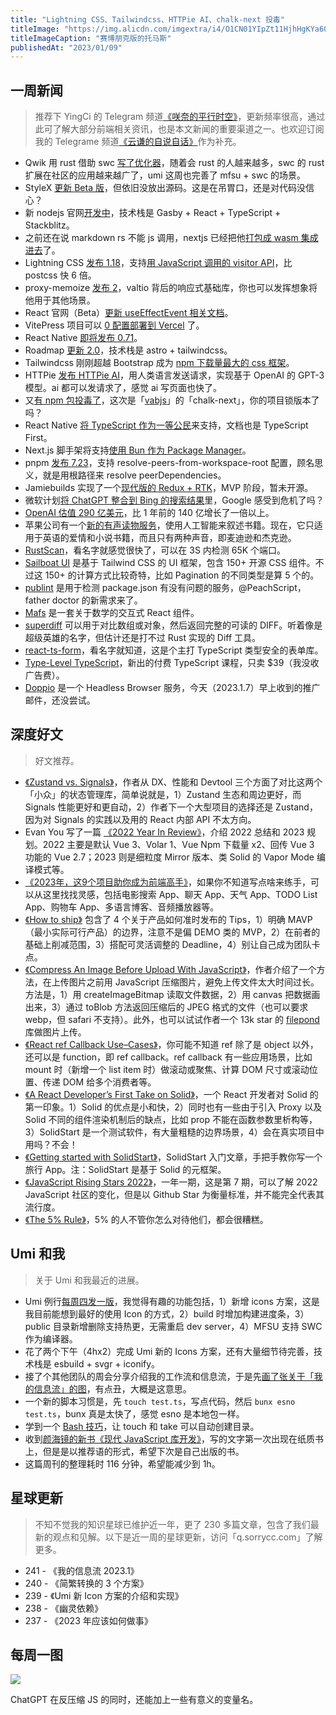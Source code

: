 ```yaml
---
title: "Lightning CSS、Tailwindcss、HTTPie AI、chalk-next 投毒"
titleImage: "https://img.alicdn.com/imgextra/i4/O1CN01YIpZt11HjhHgKYa6O_!!6000000000794-2-tps-1536-1024.png_1200x1200.jpg"
titleImageCaption: "赛博朋克版的托马斯"
publishedAt: "2023/01/09"
---
```


## 一周新闻
> 推荐下 YingCi 的 Telegram 频道[《咲奈的平行时空》](https://t.me/SakinaSpace)，更新频率很高，通过此可了解大部分前端相关资讯，也是本文新闻的重要渠道之一。也欢迎订阅我的 Telegrame 频道[《云谦的自说自话》](https://t.me/yqtalk)作为补充。

- Qwik 用 rust 借助 swc [写了优化器](https://github.com/BuilderIO/qwik/pull/2545)，随着会 rust 的人越来越多，swc 的 rust 扩展在社区的应用越来越广了，umi 这周也完善了 mfsu + swc 的场景。
- StyleX [更新 Beta 版](https://stylex-docusaurus-nmn.vercel.app/)，但依旧没放出源码。这是在吊胃口，还是对代码没信心？
- 新 nodejs 官网[开发中](https://github.com/nodejs/nodejs.dev)，技术栈是 Gasby + React + TypeScript + Stackblitz。
- 之前还在说 markdown rs 不能 js 调用，nextjs 已经把他[打包成 wasm 集成进去](https://nextjs.org/docs/advanced-features/using-mdx#using-rust-based-mdx-compiler-experimental)了。
- Lightning CSS [发布 1.18](https://github.com/parcel-bundler/lightningcss/releases/tag/v1.18.0)，支持[用 JavaScript 调用的 visitor API](https://lightningcss.dev/transforms.html)，比 postcss 快 6 倍。
- proxy-memoize [发布 2](https://github.com/dai-shi/proxy-memoize/blob/main/CHANGELOG.md#200---2023-01-05)，valtio 背后的响应式基础库，你也可以发挥想象将他用于其他场景。
- React 官网（Beta）[更新 useEffectEvent 相关文档](https://beta.reactjs.org/learn/separating-events-from-effects#declaring-an-effect-event)。
- VitePress 项目可以 [0 配置部署到 Vercel](https://vercel.com/changelog/vitepress-projects-can-now-be-deployed-with-zero-configuration) 了。
- React Native [即将发布 0.71](https://github.com/facebook/react-native/releases/tag/v0.71.0-rc.5)。
- Roadmap [更新 2.0](https://roadmap.sh/)，技术栈是 astro + tailwindcss。
- Tailwindcss 刚刚超越 Bootstrap 成为 [npm 下载量最大的 css 框架](https://npmtrends.com/bootstrap-vs-tailwindcss)。
- HTTPie [发布 HTTPie AI](https://httpie.io/blog/ai)，用人类语言发送请求，实现基于 OpenAI 的 GPT-3 模型。ai 都可以发请求了，感觉 ai 写页面也快了。
- 又[有 npm 包投毒了](https://twitter.com/ewind1994/status/1610868861976604673)，这次是「[vabjs](https://www.npmjs.com/~vabjs)」的「chalk-next」，你的项目锁版本了吗？
- React Native [将 TypeScript 作为一等公民](https://reactnative.dev/blog/2023/01/03/typescript-first)来支持，文档也是 TypeScript First。
- Next.js 脚手架将支持[使用 Bun 作为 Package Manager]()。
- pnpm [发布 7.23](https://github.com/pnpm/pnpm/releases/tag/v7.23.0)，支持 resolve-peers-from-workspace-root 配置，顾名思义，就是用根路径来 resolve peerDependencies。
- Jamiebuilds 实现了一个[现代版的 Redux + RTK](https://twitter.com/buildsghost/status/1590924907546021888)，MVP 阶段，暂未开源。
- 微软计划[将 ChatGPT 整合到 Bing 的搜索结果](https://www.theinformation.com/articles/microsoft-and-openai-working-on-chatgpt-powered-bing-in-challenge-to-google)里，Google 感受到危机了吗？
- [OpenAI 估值 290 亿美元](https://www.wsj.com/articles/chatgpt-creator-openai-is-in-talks-for-tender-offer-that-would-value-it-at-29-billion-11672949279)，比 1 年前的 140 亿增长了一倍以上。
- 苹果公司有一个[新的有声读物服务](https://authors.apple.com/support/4519-digital-narration-audiobooks)，使用人工智能来叙述书籍。现在，它只适用于英语的爱情和小说书籍，而且只有两种声音，即麦迪逊和杰克逊。
- [RustScan](https://github.com/RustScan/RustScan)，看名字就感觉很快了，可以在 3S 内检测 65K 个端口。
- [Sailboat UI](https://sailboatui.com/) 是基于 Tailwind CSS 的 UI 框架，包含 150+ 开源 CSS 组件。不过这 150+ 的计算方式比较奇特，比如 Pagination 的不同类型是算 5 个的。
- [publint](https://publint.dev/) 是用于检测 package.json 有没有问题的服务，@PeachScript，father doctor 的新需求来了。
- [Mafs](https://mafs.dev/) 是一套关于数学的交互式 React 组件。
- [superdiff](https://github.com/DoneDeal0/superdiff) 可以用于对比数组或对象，然后返回完整的可读的 DIFF。听着像是超级英雄的名字，但估计还是打不过 Rust 实现的 Diff 工具。
- [react-ts-form](https://github.com/iway1/react-ts-form)，看名字就知道，这是个主打 TypeScript 类型安全的表单库。
- [Type-Level TypeScript](https://type-level-typescript.com/)，新出的付费 TypeScript 课程，只卖 $39（我没收广告费）。
- [Doppio](https://doppio.sh/) 是一个 Headless Browser 服务，今天（2023.1.7）早上收到的推广邮件，还没尝试。

## 深度好文
> 好文推荐。

- [《Zustand vs. Signals》](https://medium.com/@kevinschaffter/zustand-vs-signals-e664bff2ce4a)，作者从 DX、性能和 Devtool 三个方面了对比这两个「小众」的状态管理库，简单说就是，1）Zustand 生态和周边更好，而 Signals 性能更好和更自动，2）作者下一个大型项目的选择还是 Zustand，因为对 Signals 的实践以及用的 React 内部 API 不太方向。
- Evan You 写了一篇 [《2022 Year In Review》](https://blog.vuejs.org/posts/2022-year-in-review.html)，介绍 2022 总结和 2023 规划。2022 主要是默认 Vue 3、Volar 1、Vue Npm 下载量 x2、回传 Vue 3 功能的 Vue 2.7；2023 则是细粒度 Mirror 版本、类 Solid 的 Vapor Mode 编译模式等。
- [《2023年，这9个项目助你成为前端高手》](https://mp.weixin.qq.com/s/ivZzXb0XpOYGTcN2rU3e-g)，如果你不知道写点啥来练手，可以从这里找找灵感，包括电影搜索 App、聊天 App、天气 App、TODO List App、购物车 App、多语言博客、音频播放器等。
- [《How to ship》](https://www.industrialempathy.com/posts/how-to-ship/) 包含了 4 个关于产品如何准时发布的 Tips，1）明确 MAVP（最小实际可行产品）的边界，注意不是偏 DEMO 类的 MVP，2）在前者的基础上削减范围，3）搭配可灵活调整的 Deadline，4）别让自己成为团队卡点。
- [《Compress An Image Before Upload With JavaScript》](https://pqina.nl/blog/compress-image-before-upload)，作者介绍了一个方法，在上传图片之前用 JavaScript 压缩图片，避免上传文件太大时间过长。方法是，1）用 createImageBitmap 读取文件数据，2）用 canvas 把数据画出来，3）通过 toBlob 方法返回压缩后的 JPEG 格式的文件（也可以要求 webp，但 safari 不支持）。此外，也可以试试作者一个 13k star 的 [filepond](https://github.com/pqina/filepond) 库做图片上传。
- [《React ref Callback Use–Cases》](https://julesblom.com/writing/ref-callback-use-cases)，你可能不知道 ref 除了是 object 以外，还可以是 function，即 ref callback。ref callback 有一些应用场景，比如 mount 时（新增一个 list item 时）做滚动或聚焦、计算 DOM 尺寸或滚动位置、传递 DOM 给多个消费者等。
- [《A React Developer’s First Take on Solid》](https://jakelazaroff.com/words/a-react-developers-first-take-on-solid/)，一个 React 开发者对 Solid 的第一印象。1）Solid 的优点是小和快，2）同时也有一些由于引入 Proxy 以及 Solid 不同的组件渲染机制后的缺点，比如 prop 不能在函数参数里析构等，3）SolidStart 是一个测试软件，有大量粗糙的边界场景，4）会在真实项目中用吗？不会！
- [《Getting started with SolidStart》](https://blog.logrocket.com/getting-started-solidstart-solid-js-framework/)，SolidStart 入门文章，手把手教你写一个旅行 App。注：SolidStart 是基于 Solid 的元框架。
- [《JavaScript Rising Stars 2022》](https://risingstars.js.org/2022/zh)，一年一期，这是第 7 期，可以了解 2022 JavaScript 社区的变化，但是以 Github Star 为衡量标准，并不能完全代表其流行度。
- [《The 5% Rule》](https://jonpauluritis.com/articles/5-percent-rule/)，5% 的人不管你怎么对待他们，都会很糟糕。

## Umi 和我
> 关于 Umi 和我最近的进展。

- Umi 例行[每周四发一版](https://github.com/umijs/umi/releases)，我觉得有趣的功能包括，1）新增 icons 方案，这是我目前能想到最好的使用 Icon 的方式，2）build 时增加构建进度条，3）public 目录新增删除支持热更，无需重启 dev server，4）MFSU 支持 SWC 作为编译器。
- 花了两个下午（4hx2）完成 Umi 新的 Icons 方案，还有大量细节待完善，技术栈是 esbuild + svgr + iconify。
- 接了个其他团队的周会分享介绍我的工作流和信息流，于是先[画了张关于「我的信息流」的图](https://t.me/yqtalk/104)，有点丑，大概是这意思。
- 一个新的脚本习惯是，先 `touch test.ts`，写点代码，然后 `bunx esno test.ts`，bunx 真是太快了，感觉 esno 是本地包一样。
- 学到一个 [Bash 技巧](https://twitter.com/wesbos/status/1610707465473081347)，让 touch 和 take 可以自动创建目录。
- 收到[颜海镜的新书《现代 JavaScript 库开发》](https://t.me/yqtalk/89)，写的文字第一次出现在纸质书上，但是是以推荐语的形式，希望下次是自己出版的书。
- 这篇周刊的整理耗时 116 分钟，希望能减少到 1h。

## 星球更新
> 不知不觉我的知识星球已维护近一年，更了 230 多篇文章，包含了我们最新的观点和见解。以下是近一周的星球更新，访问「q.sorrycc.com」了解更多。

- 241 - 《我的信息流 2023.1》
- 240 - 《简繁转换的 3 个方案》
- 239 - 《Umi 新 Icon 方案的介绍和实现》
- 238 - 《幽灵依赖》
- 237 - 《2023 年应该如何做事》

## 每周一图
![](https://img.alicdn.com/imgextra/i4/O1CN01oOPptT1jydRXvVSpK_!!6000000004617-2-tps-721-660.png)

ChatGPT 在反压缩 JS 的同时，还能加上一些有意义的变量名。
